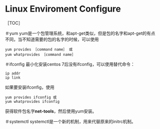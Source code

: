 Linux Enviroment Configure
==========================
［TOC］

＃yum
yum是一个包管理系统，和apt-get类似，但是包的名字和apt-get的有点不同，当不知道需要的包的名字的时候，可以使用

    yum provides ［command name］ 或
    yum whatprovides ［command name］

＃ifconfig
最小化安装centos 7后没有ifconfig，可以使用替代命令：
    
    ip addr
    ip link

如果要安装ifconfig，使用

    yum provides ifconfig 或
    yum whatprovides ifconfig

获得软件包名字**net-tools**，然后使用yum安装。

＃systemctl
systemctl是一个新的机制，用来代替原来的initrc机制。

